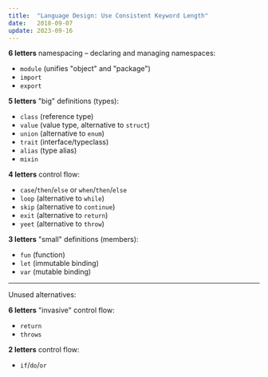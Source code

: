 ```yaml
---
title:  "Language Design: Use Consistent Keyword Length"
date:   2018-09-07
update: 2023-09-16
---
```


**6 letters** namespacing – declaring and managing namespaces:

- `module` (unifies "object" and "package")
- `import`
- `export`

**5 letters** "big" definitions (types):

- `class` (reference type)
- `value` (value type, alternative to `struct`)
- `union` (alternative to `enum`)
- `trait` (interface/typeclass)
- `alias` (type alias)
- `mixin`

**4 letters** control flow:

- `case`/`then`/`else` or `when`/`then`/`else`
- `loop` (alternative to `while`)
- `skip` (alternative to `continue`)
- `exit` (alternative to `return`)
- `yeet` (alternative to `throw`)

**3 letters** "small" definitions (members):

- `fun` (function)
- `let` (immutable binding)
- `var` (mutable binding)

---

Unused alternatives:

**6 letters** "invasive" control flow:

- `return`
- `throws`

**2 letters** control flow:

- `if`/`do`/`or`
